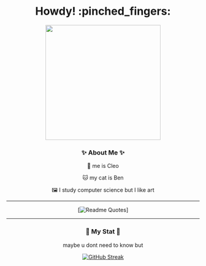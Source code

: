 <h1 align="center">
  Howdy! :pinched_fingers:
</h1>

<div align="center">
  <img src="https://media.giphy.com/media/26nfpcs5hyJ18hSRW/giphy.gif" width="300"/>
  <h3>✨ About Me ✨</h3>
  
  :deciduous_tree: me is Cleo
  
  :cat: my cat is Ben

  :framed_picture: I study computer science but I like art


  ---

  [![Readme Quotes](https://quotes-github-readme.vercel.app/api?type=vertical&theme=dracula&quote=get%20that%20bread)]

  ---


  ### 🍪 My Stat 🍪
  maybe u dont need to know but
  
  [![GitHub Streak](https://github-readme-streak-stats.herokuapp.com?user=bluushet&theme=duskfox&hide_border=true)](https://git.io/streak-stats)
  
</div>
